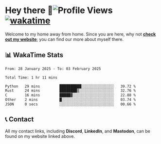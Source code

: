 # Hey there :wave:![Profile Views](https://komarev.com/ghpvc/?username=skifli) [![wakatime](https://wakatime.com/badge/user/b4317b02-0c6d-457b-82a4-a448b8a8d1df.svg)](https://wakatime.com/@b4317b02-0c6d-457b-82a4-a448b8a8d1df)

Welcome to my home away from home. Since you are here, why not [**check out my website**](https://skifli.github.io); you can find our more about myself there.

## 📊 WakaTime Stats

<!--START_SECTION:waka-->

```txt
From: 28 January 2025 - To: 03 February 2025

Total Time: 1 hr 11 mins

Python   29 mins         ██████████░░░░░░░░░░░░░░░   39.72 %
Rust     24 mins         ████████▒░░░░░░░░░░░░░░░░   32.76 %
C        16 mins         █████▓░░░░░░░░░░░░░░░░░░░   22.88 %
Other    2 mins          █░░░░░░░░░░░░░░░░░░░░░░░░   03.74 %
JSON     0 secs          ░░░░░░░░░░░░░░░░░░░░░░░░░   00.66 %
```

<!--END_SECTION:waka-->

## 📞 Contact

All my contact links, including **Discord**, **LinkedIn**, and **Mastodon**, can be found on my website linked above.

